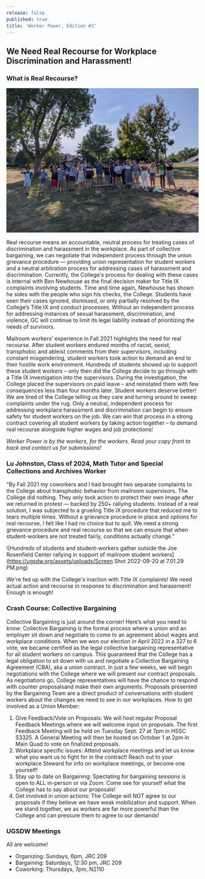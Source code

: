```yaml
---
release: false
published: true
title: 'Worker Power, Edition #3'
---
```

## We Need Real Recourse for Workplace Discrimination and Harassment!

### What is Real Recourse?

![A photograph of several student-workers standing on a lawn, raising their fists](assets/uploads/IMG_5722.JPG)

Real recourse means an accountable, neutral process for treating cases of discrimination and harassment in the workplace. As part of collective bargaining, we can negotiate that independent process through the union grievance procedure — providing union representation for student workers and a neutral arbitration process for addressing cases of harassment and discrimination. Currently, the College's process for dealing with these cases is internal with Ben Newhouse as the final decision maker for Title IX complaints involving students. Time and time again, Newhouse has shown he sides with the people who sign his checks, the College. Students have seen their cases ignored, dismissed, or only partially resolved by the College’s Title IX and conduct processes. Without an independent process for addressing instances of sexual harassment, discrimination, and violence, GC will continue to limit its legal liability instead of prioritizing the needs of survivors.

Mailroom workers’ experience in Fall 2021 highlights the need for real recourse. After student workers endured months of racist, sexist, transphobic and ableist comments from their supervisors, including constant misgendering, student workers took action to demand an end to their hostile work environment. Hundreds of students showed up to support these student workers – only then did the College decide to go through with a Title IX investigation into the supervisors. During the investigation, the College placed the supervisors on paid leave – and reinstated them with few consequences less than four months later. Student workers deserve better! We are tired of the College telling us they care and turning around to sweep complaints under the rug. Only a neutral, independent process for addressing workplace harassment and discrimination can begin to ensure safety for student workers on the job. We can win that process in a strong contract covering all student workers by taking action together – to demand real recourse alongside higher wages and job protections!

*Worker Power is by the workers, for the workers. Read your copy front to back and contact us for submissions!*

### Lu Johnston, Class of 2024, Math Tutor and Special Collections and Archives Worker

"By Fall 2021 my coworkers and I had brought two separate complaints to the College about
transphobic behavior from mailroom supervisors. The College did nothing. They only took action to protect
their own image after we returned in protest — backed by 250+ rallying students. Instead of a real solution, I was subjected to a grueling Title IX procedure that reduced me to tears multiple times. Without a grievance procedure in place and options for real recourse, I felt like I had no choice but to quit. We need a strong grievance procedure and real recourse so that we can ensure that when student-workers are not treated fairly, conditions actually change."

![Hundreds of students and student-workers gather outside the Joe Rosenfield Center rallying in support of mailroom student workers](https://ugsdw.org/assets/uploads/Screen Shot 2022-09-20 at 7.01.29 PM.png)


We're fed up with the College's inaction with Title IX complaints! We need actual action and recourse in response to discrimination and harassment! Enough is enough!

### Crash Course: Collective Bargaining
Collective Bargaining is just around the corner! Here’s what you need to know:
Collective Bargaining is the formal process where a union and an employer sit down and negotiate to come to an agreement about wages and workplace conditions. When we won our election in April 2022 in a 327 to 6 vote, we became certified as the legal collective bargaining representative for all student workers on campus. This guaranteed that the College has a legal obligation to sit down with us and negotiate a Collective Bargaining Agreement (CBA), aka a union contract.
In just a few weeks, we will begin negotiations with the College where we will present our contract proposals. As negotiations go, College representatives will have the chance to respond with counter proposalsand make their own arguments. Proposals presented by the Bargaining Team are a direct product of conversations with student workers about the changes we need to see in our workplaces. 
How to get involved as a Union Member:
1)  Give Feedback/Vote on Proposals: We will host regular Proposal Feedback Meetings where we will welcome input on proposals. The first Feedback Meeting will be held on Tuesday Sept. 27 at 7pm in HSSC S3325. A General Meeting will then be hosted on October 1 at 2pm in Main Quad to vote on finalized proposals. 
2)  Workplace specific issues: Attend workplace meetings and let us know what you want us to fight for in the contract! Reach out to your workplace Steward for info on workplace meetings, or become one yourself!
3)  Stay up to date on Bargaining: Spectating for bargaining sessions is open to ALL in-person or via Zoom. Come see for yourself what the College has to say about our proposals! 
4)  Get involved in union actions: The College will NOT agree to our proposals if they believe we have weak mobilization and support. When we stand together, we as workers are far more powerful than the College and can pressure them to agree to our demands!

### UGSDW Meetings
All are welcome!
- Organizing: Sundays, 6pm, JRC 209
- Bargaining: Saturdays, 12:30 pm, JRC 209
- Coworking: Thursdays, 7pm, N2110
